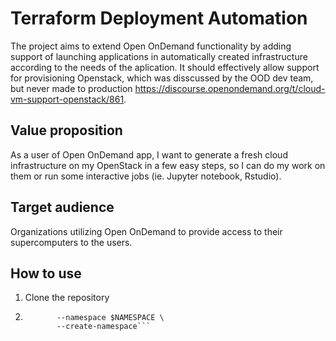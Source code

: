 # Terraform Deployment Automation
The project aims to extend Open OnDemand functionality by adding support of launching applications in automatically created infrastructure according to the needs of the aplication.
It should effectively allow support for provisioning Openstack, which was disscussed by the OOD dev team, but never made to production https://discourse.openondemand.org/t/cloud-vm-support-openstack/861.

## Value proposition
As a user of Open OnDemand app, I want to generate a fresh cloud infrastructure on my OpenStack in a few easy steps, so I can do my work on them or run some interactive jobs (ie. Jupyter notebook, Rstudio).

## Target audience
Organizations utilizing Open OnDemand to provide access to their supercomputers to the users.

## How to use
1. Clone the repository
2. ```helm upgrade --install $HELM_RELEASE_NAME ./manifests/mychart \
          --namespace $NAMESPACE \
          --create-namespace```
